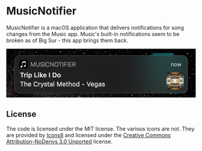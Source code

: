 # MusicNotifier

MusicNotifier is a macOS application that delivers notifications for song changes from the Music app. Music's built-in notifications seem to be broken as of Big Sur - this app brings them back.

![example delivered notification](https://github.com/jbruce2112/music-notifier/blob/main/app-screenshot.png?raw=true)

## License
The code is licensed under the MIT license. The various icons are not. 
They are provided by [Icons8](https://icons8.com) and licensed under the 
[Creative Commons Attribution-NoDerivs 3.0 Unported](https://creativecommons.org/licenses/by-nd/3.0/) license.
